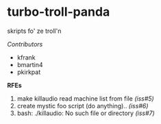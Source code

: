 turbo-troll-panda
=================

skripts fo' ze troll'n


*Contributors*
* kfrank  
* bmartin4  
* pkirkpat  

**RFEs**  
1. make killaudio read machine list from file *(iss#5)*   
2. create mystic foo script (do anything).. *(iss#6)*   
3. bash: ./killaudio: No such file or directory *(iss#7)*  
